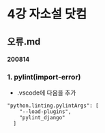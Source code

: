 # 4강 자소설 닷컴

## 오류.md

#### 200814

### 1. pylint(import-error)
  - .vscode에 다음을 추가
```
"python.linting.pylintArgs": [
    "--load-plugins",
    "pylint_django"
  ]
```
